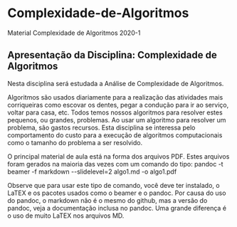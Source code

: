 # Complexidade-de-Algoritmos
Material Complexidade de Algoritmos 2020-1

## Apresentação da Disciplina: Complexidade de Algoritmos

Nesta disciplina será estudada a Análise de Complexidade de Algoritmos.

Algoritmos são usados diariamente para a realização das atividades mais corriqueiras como escovar os dentes,
pegar a condução para ir ao serviço, voltar para casa, etc. Todos temos nossos algoritmos para resolver estes
pequenos, ou grandes, problemas. Ao usar um algoritmo para resolver um problema, são gastos recursos.
Esta disciplina se interessa pelo comportamento do custo para a execução de algoritmos computacionais como o
tamanho do problema a ser resolvido.

O principal material de aula está na forma dos arquivos PDF. Estes arquivos foram gerados na maioria das vezes 
com um comando do tipo:
    pandoc -t beamer -f markdown --slidelevel=2 algo1.md -o algo1.pdf

Observe que para usar este tipo de comando, você deve ter instalado, o LaTEX e os pacotes usados como o beamer e
o pandoc. Por causa do uso do pandoc, o markdown não é o mesmo do github, mas a versão do pandoc, veja a documentação
inclusa no pandoc. Uma grande diferença é o uso de muito LaTEX nos arquivos MD.
